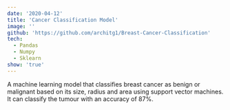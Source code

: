 ```yaml
---
date: '2020-04-12'
title: 'Cancer Classification Model'
image: ''
github: 'https://github.com/architg1/Breast-Cancer-Classification'
tech:
  - Pandas
  - Numpy
  - Sklearn
show: 'true'
---
```


A machine learning model that classifies breast cancer as benign or malignant based on its size, radius and area using support vector machines. It can classify the tumour with an accuracy of 87%.